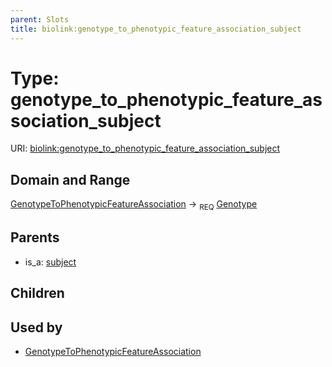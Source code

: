 ```yaml
---
parent: Slots
title: biolink:genotype_to_phenotypic_feature_association_subject
---
```


# Type: genotype_to_phenotypic_feature_association_subject




URI: [biolink:genotype_to_phenotypic_feature_association_subject](https://w3id.org/biolink/vocab/genotype_to_phenotypic_feature_association_subject)

## Domain and Range

[GenotypeToPhenotypicFeatureAssociation](GenotypeToPhenotypicFeatureAssociation.md) ->  <sub>REQ</sub> [Genotype](Genotype.md)

## Parents

 *  is_a: [subject](subject.md)

## Children


## Used by

 * [GenotypeToPhenotypicFeatureAssociation](GenotypeToPhenotypicFeatureAssociation.md)
